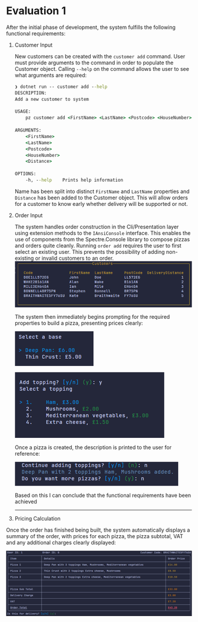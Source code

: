 # Evaluation 1

After the initial phase of development, the system fulfills the following functional requirements:

1. Customer Input

    New customers can be created with the `customer add` command. User must provide arguments to the command in order to populate the Customer object. Calling `--help` on the command allows the user to see what arguments are required:

    ```cmd
    ❯ dotnet run -- customer add --help
    DESCRIPTION:
    Add a new customer to system

    USAGE:
        pz customer add <FirstName> <LastName> <Postcode> <HouseNumber> <Distance> [OPTIONS]

    ARGUMENTS:
        <FirstName>
        <LastName>
        <Postcode>
        <HouseNumber>
        <Distance>

    OPTIONS:
        -h, --help    Prints help information
    ```

    Name has been split into distinct `FirstName` and `LastName` properties and `Distance` has been added to the Customer object. This will allow orders for a customer to know early whether delivery will be supported or not.

2. Order Input

    The system handles order construction in the Cli/Presentation layer using extension methods to the `IAnsiConsole` interface. This enables the use of components from the Spectre.Console library to compose pizzas and orders quite cleanly. Running `order add` requires the user to first select an existing user. This prevents the possibility of adding non-existing or invalid customers to an order.
    ![Customers grid](imgs/customer-grid.png)

    The system then immediately begins prompting for the required properties to build a pizza, presenting prices clearly:

    ![Select base](imgs/select-base.png)

    ![Select topping](imgs/select-topping.png)

    Once a pizza is created, the description is printed to the user for reference:

    ![Pizza Description](imgs/pizza-description.png)

    Based on this I can conclude that the functional requirements have been achieved

    ---

3. Pricing Calculation

Once the order has finished being built, the system automatically displays a summary of the order, with prices for each pizza, the pizza subtotal, VAT and any additional charges clearly displayed:

![Order Summary](imgs/order-summary.png)